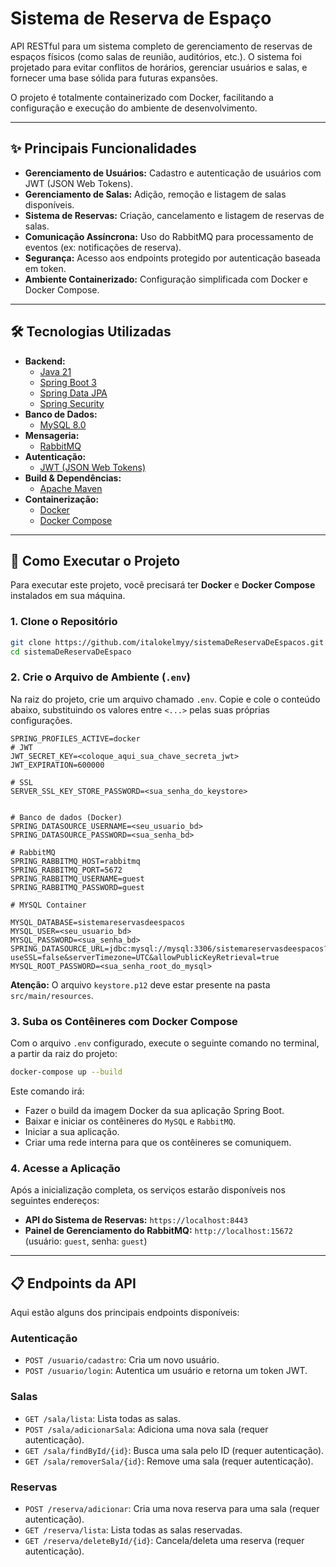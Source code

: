 # Sistema de Reserva de Espaço

API RESTful para um sistema completo de gerenciamento de reservas de espaços físicos (como salas de reunião, auditórios, etc.). O sistema foi projetado para evitar conflitos de horários, gerenciar usuários e salas, e fornecer uma base sólida para futuras expansões.

O projeto é totalmente containerizado com Docker, facilitando a configuração e execução do ambiente de desenvolvimento.

---

## ✨ Principais Funcionalidades

- **Gerenciamento de Usuários:** Cadastro e autenticação de usuários com JWT (JSON Web Tokens).
- **Gerenciamento de Salas:** Adição, remoção e listagem de salas disponíveis.
- **Sistema de Reservas:** Criação, cancelamento e listagem de reservas de salas.
- **Comunicação Assíncrona:** Uso do RabbitMQ para processamento de eventos (ex: notificações de reserva).
- **Segurança:** Acesso aos endpoints protegido por autenticação baseada em token.
- **Ambiente Containerizado:** Configuração simplificada com Docker e Docker Compose.

---

## 🛠️ Tecnologias Utilizadas

- **Backend:**
  - [Java 21](https://www.oracle.com/java/technologies/javase/jdk21-archive-downloads.html)
  - [Spring Boot 3](https://spring.io/projects/spring-boot)
  - [Spring Data JPA](https://spring.io/projects/spring-data-jpa)
  - [Spring Security](https://spring.io/projects/spring-security)
- **Banco de Dados:**
  - [MySQL 8.0](https://www.mysql.com/)
- **Mensageria:**
  - [RabbitMQ](https://www.rabbitmq.com/)
- **Autenticação:**
  - [JWT (JSON Web Tokens)](https://jwt.io/)
- **Build & Dependências:**
  - [Apache Maven](https://maven.apache.org/)
- **Containerização:**
  - [Docker](https://www.docker.com/)
  - [Docker Compose](https://docs.docker.com/compose/)

---

## 🚀 Como Executar o Projeto

Para executar este projeto, você precisará ter **Docker** e **Docker Compose** instalados em sua máquina.

### 1. Clone o Repositório

```bash
git clone https://github.com/italokelmyy/sistemaDeReservaDeEspacos.git
cd sistemaDeReservaDeEspaco
```

### 2. Crie o Arquivo de Ambiente (`.env`)

Na raiz do projeto, crie um arquivo chamado `.env`. Copie e cole o conteúdo abaixo, substituindo os valores entre `<...>` pelas suas próprias configurações.

```env
SPRING_PROFILES_ACTIVE=docker
# JWT
JWT_SECRET_KEY=<coloque_aqui_sua_chave_secreta_jwt>
JWT_EXPIRATION=600000

# SSL
SERVER_SSL_KEY_STORE_PASSWORD=<sua_senha_do_keystore>


# Banco de dados (Docker)
SPRING_DATASOURCE_USERNAME=<seu_usuario_bd>
SPRING_DATASOURCE_PASSWORD=<sua_senha_bd>

# RabbitMQ
SPRING_RABBITMQ_HOST=rabbitmq
SPRING_RABBITMQ_PORT=5672
SPRING_RABBITMQ_USERNAME=guest
SPRING_RABBITMQ_PASSWORD=guest

# MYSQL Container

MYSQL_DATABASE=sistemareservasdeespacos
MYSQL_USER=<seu_usuario_bd>
MYSQL_PASSWORD=<sua_senha_bd>
SPRING_DATASOURCE_URL=jdbc:mysql://mysql:3306/sistemareservasdeespacos?useSSL=false&serverTimezone=UTC&allowPublicKeyRetrieval=true
MYSQL_ROOT_PASSWORD=<sua_senha_root_do_mysql>
```
**Atenção:** O arquivo `keystore.p12` deve estar presente na pasta `src/main/resources`.


### 3. Suba os Contêineres com Docker Compose

Com o arquivo `.env` configurado, execute o seguinte comando no terminal, a partir da raiz do projeto:

```bash
docker-compose up --build
```

Este comando irá:
- Fazer o build da imagem Docker da sua aplicação Spring Boot.
- Baixar e iniciar os contêineres do `MySQL` e `RabbitMQ`.
- Iniciar a sua aplicação.
- Criar uma rede interna para que os contêineres se comuniquem.

### 4. Acesse a Aplicação

Após a inicialização completa, os serviços estarão disponíveis nos seguintes endereços:

- **API do Sistema de Reservas:** `https://localhost:8443`
- **Painel de Gerenciamento do RabbitMQ:** `http://localhost:15672` (usuário: `guest`, senha: `guest`)

---

## 📋 Endpoints da API

Aqui estão alguns dos principais endpoints disponíveis:

### Autenticação
- `POST /usuario/cadastro`: Cria um novo usuário.
- `POST /usuario/login`: Autentica um usuário e retorna um token JWT.

### Salas
- `GET /sala/lista`: Lista todas as salas.
- `POST /sala/adicionarSala`: Adiciona uma nova sala (requer autenticação).
- `GET /sala/findById/{id}`: Busca uma sala pelo ID (requer autenticação).
- `GET /sala/removerSala/{id}`: Remove uma sala (requer autenticação).

### Reservas
- `POST /reserva/adicionar`: Cria uma nova reserva para uma sala (requer autenticação).
- `GET /reserva/lista`: Lista todas as salas reservadas.
- `GET /reserva/deleteById/{id}`: Cancela/deleta uma reserva (requer autenticação).
```